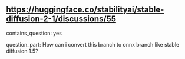 ## https://huggingface.co/stabilityai/stable-diffusion-2-1/discussions/55

contains_question: yes

question_part: How can i convert this branch to onnx branch like stable diffusion 1.5?